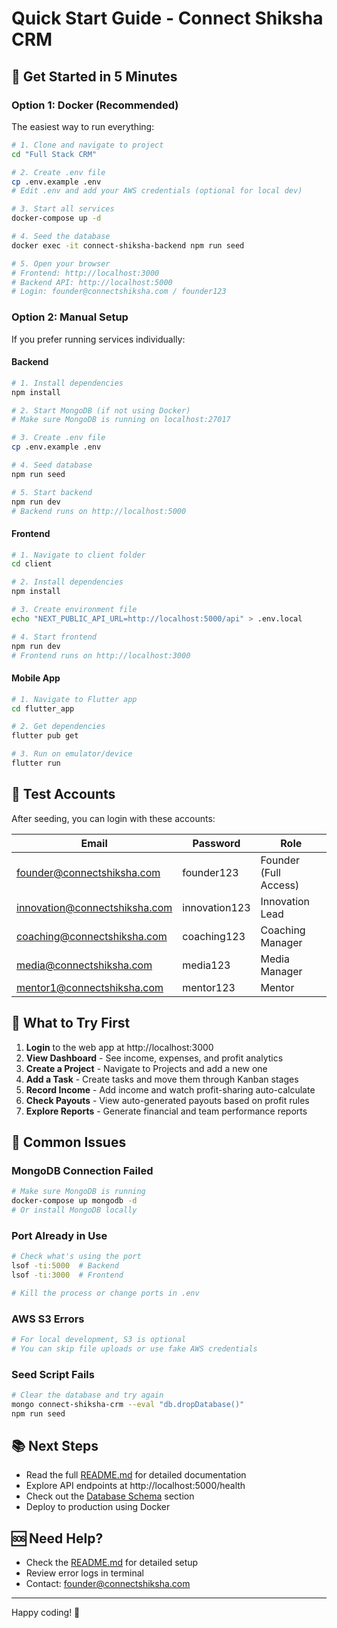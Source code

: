 # Quick Start Guide - Connect Shiksha CRM

## 🚀 Get Started in 5 Minutes

### Option 1: Docker (Recommended)

The easiest way to run everything:

```bash
# 1. Clone and navigate to project
cd "Full Stack CRM"

# 2. Create .env file
cp .env.example .env
# Edit .env and add your AWS credentials (optional for local dev)

# 3. Start all services
docker-compose up -d

# 4. Seed the database
docker exec -it connect-shiksha-backend npm run seed

# 5. Open your browser
# Frontend: http://localhost:3000
# Backend API: http://localhost:5000
# Login: founder@connectshiksha.com / founder123
```

### Option 2: Manual Setup

If you prefer running services individually:

#### Backend

```bash
# 1. Install dependencies
npm install

# 2. Start MongoDB (if not using Docker)
# Make sure MongoDB is running on localhost:27017

# 3. Create .env file
cp .env.example .env

# 4. Seed database
npm run seed

# 5. Start backend
npm run dev
# Backend runs on http://localhost:5000
```

#### Frontend

```bash
# 1. Navigate to client folder
cd client

# 2. Install dependencies
npm install

# 3. Create environment file
echo "NEXT_PUBLIC_API_URL=http://localhost:5000/api" > .env.local

# 4. Start frontend
npm run dev
# Frontend runs on http://localhost:3000
```

#### Mobile App

```bash
# 1. Navigate to Flutter app
cd flutter_app

# 2. Get dependencies
flutter pub get

# 3. Run on emulator/device
flutter run
```

## 📱 Test Accounts

After seeding, you can login with these accounts:

| Email | Password | Role |
|-------|----------|------|
| founder@connectshiksha.com | founder123 | Founder (Full Access) |
| innovation@connectshiksha.com | innovation123 | Innovation Lead |
| coaching@connectshiksha.com | coaching123 | Coaching Manager |
| media@connectshiksha.com | media123 | Media Manager |
| mentor1@connectshiksha.com | mentor123 | Mentor |

## 🎯 What to Try First

1. **Login** to the web app at http://localhost:3000
2. **View Dashboard** - See income, expenses, and profit analytics
3. **Create a Project** - Navigate to Projects and add a new one
4. **Add a Task** - Create tasks and move them through Kanban stages
5. **Record Income** - Add income and watch profit-sharing auto-calculate
6. **Check Payouts** - View auto-generated payouts based on profit rules
7. **Explore Reports** - Generate financial and team performance reports

## 🐛 Common Issues

### MongoDB Connection Failed
```bash
# Make sure MongoDB is running
docker-compose up mongodb -d
# Or install MongoDB locally
```

### Port Already in Use
```bash
# Check what's using the port
lsof -ti:5000  # Backend
lsof -ti:3000  # Frontend

# Kill the process or change ports in .env
```

### AWS S3 Errors
```bash
# For local development, S3 is optional
# You can skip file uploads or use fake AWS credentials
```

### Seed Script Fails
```bash
# Clear the database and try again
mongo connect-shiksha-crm --eval "db.dropDatabase()"
npm run seed
```

## 📚 Next Steps

- Read the full [README.md](README.md) for detailed documentation
- Explore API endpoints at http://localhost:5000/health
- Check out the [Database Schema](#database-schema) section
- Deploy to production using Docker

## 🆘 Need Help?

- Check the [README.md](README.md) for detailed setup
- Review error logs in terminal
- Contact: founder@connectshiksha.com

---

Happy coding! 🎉

